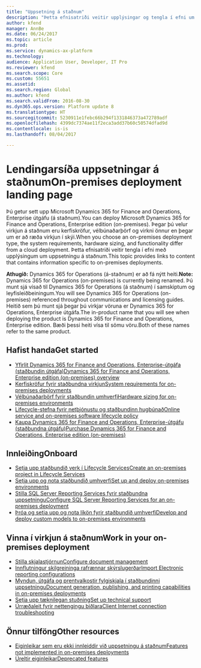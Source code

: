 ```yaml
---
title: "Uppsetning á staðnum"
description: "Þetta efnisatriði veitir upplýsingar og tengla í efni um uppsetningu á staðnum"
author: kfend
manager: AnnBe
ms.date: 06/24/2017
ms.topic: article
ms.prod: 
ms.service: dynamics-ax-platform
ms.technology: 
audience: Application User, Developer, IT Pro
ms.reviewer: kfend
ms.search.scope: Core
ms.custom: 55651
ms.assetid: 
ms.search.region: Global
ms.author: kfend
ms.search.validFrom: 2016-08-30
ms.dyn365.ops.version: Platform update 8
ms.translationtype: HT
ms.sourcegitcommit: 5230911e1febc66b294f1331846373a472789adf
ms.openlocfilehash: 4399dc7374ae11f2eca3add37b60c50574dfad9d
ms.contentlocale: is-is
ms.lasthandoff: 08/04/2017

---
```

# <a name="on-premises-deployment-landing-page"></a><span data-ttu-id="b8bfa-103">Lendingarsíða uppsetningar á staðnum</span><span class="sxs-lookup"><span data-stu-id="b8bfa-103">On-premises deployment landing page</span></span>

<span data-ttu-id="b8bfa-104">Þú getur sett upp Microsoft Dynamics 365 for Finance and Operations, Enterprise útgáfu (á staðnum).</span><span class="sxs-lookup"><span data-stu-id="b8bfa-104">You can deploy Microsoft Dynamics 365 for Finance and Operations, Enterprise edition (on-premises).</span></span> <span data-ttu-id="b8bfa-105">Þegar þú velur virkjun á staðnum eru kerfiskröfur, vélbúnaðarþörf og virkni önnur en þegar um er að ræða virkjun í skýi.</span><span class="sxs-lookup"><span data-stu-id="b8bfa-105">When you choose an on-premises deployment type, the system requirements, hardware sizing, and functionality differ from a cloud deployment.</span></span> <span data-ttu-id="b8bfa-106">Þetta efnisatriði veitir tengla í efni með upplýsingum um uppsetningu á staðnum.</span><span class="sxs-lookup"><span data-stu-id="b8bfa-106">This topic provides links to content that contains information specific to on-premises deployments.</span></span>

<span data-ttu-id="b8bfa-107">**Athugið:** Dynamics 365 for Operations (á-staðnum) er að fá nýtt heiti.</span><span class="sxs-lookup"><span data-stu-id="b8bfa-107">**Note:** Dynamics 365 for Operations (on-premises) is currently being renamed.</span></span> <span data-ttu-id="b8bfa-108">Þú munt sjá vísað til Dynamics 365 for Operations (á staðnum) í samskiptum og leyfisleiðbeiningum.</span><span class="sxs-lookup"><span data-stu-id="b8bfa-108">You will see Dynamics 365 for Operations (on-premises) referenced throughout communications and licensing guides.</span></span> <span data-ttu-id="b8bfa-109">Heitið sem þú munt sjá þegar þú virkjar vöruna er Dynamics 365 for Operations, Enterprise útgáfa.</span><span class="sxs-lookup"><span data-stu-id="b8bfa-109">The in-product name that you will see when deploying the product is Dynamics 365 for Finance and Operations, Enterprise edition.</span></span> <span data-ttu-id="b8bfa-110">Bæði þessi heiti vísa til sömu vöru.</span><span class="sxs-lookup"><span data-stu-id="b8bfa-110">Both of these names refer to the same product.</span></span>

## <a name="get-started"></a><span data-ttu-id="b8bfa-111">Hafist handa</span><span class="sxs-lookup"><span data-stu-id="b8bfa-111">Get started</span></span>
- [<span data-ttu-id="b8bfa-112">Yfirlit Dynamics 365 for Finance and Operations, Enterprise-útgáfa (staðbundin útgáfa)</span><span class="sxs-lookup"><span data-stu-id="b8bfa-112">Dynamics 365 for Finance and Operations, Enterprise edition (on-premises) overview</span></span>](on-premises-overview.md)
- [<span data-ttu-id="b8bfa-113">Kerfiskröfur fyrir staðbundna virkjun</span><span class="sxs-lookup"><span data-stu-id="b8bfa-113">System requirements for on-premises deployments</span></span>](../get-started/system-requirements-on-prem.md)
- [<span data-ttu-id="b8bfa-114">Vélbúnaðarþörf fyrir staðbundin umhverfi</span><span class="sxs-lookup"><span data-stu-id="b8bfa-114">Hardware sizing for on-premises environments</span></span>](../get-started/hardware-sizing-on-premises-environments.md)
- [<span data-ttu-id="b8bfa-115">Lifecycle-stefna fyrir netþjónustu og staðbundinn hugbúnað</span><span class="sxs-lookup"><span data-stu-id="b8bfa-115">Online service and on-premises software lifecycle policy</span></span>](../migration-upgrade/versions-update-policy.md)
- [<span data-ttu-id="b8bfa-116">Kaupa Dynamics 365 for Finance and Operations, Enterprise-útgáfu (staðbundna útgáfu)</span><span class="sxs-lookup"><span data-stu-id="b8bfa-116">Purchase Dynamics 365 for Finance and Operations, Enterprise edition (on-premises)</span></span>](../get-started/purchase-on-premises.md)

## <a name="onboard"></a><span data-ttu-id="b8bfa-117">Innleiðing</span><span class="sxs-lookup"><span data-stu-id="b8bfa-117">Onboard</span></span>
- [<span data-ttu-id="b8bfa-118">Setja upp staðbundið verk í Lifecycle Services</span><span class="sxs-lookup"><span data-stu-id="b8bfa-118">Create an on-premises project in Lifecycle Services</span></span>](../lifecycle-services/lbd-create-lcs-on-prem-project.md)
- [<span data-ttu-id="b8bfa-119">Setja upp og nota staðbundið umhverfi</span><span class="sxs-lookup"><span data-stu-id="b8bfa-119">Set up and deploy on-premises environments</span></span>](setup-deploy-on-premises-environments.md)
- [<span data-ttu-id="b8bfa-120">Stilla SQL Server Reporting Services fyrir staðbundna uppsetningu</span><span class="sxs-lookup"><span data-stu-id="b8bfa-120">Configure SQL Server Reporting Services for an on-premises deployment</span></span>](../analytics/configure-ssrs-on-premises.md)
- [<span data-ttu-id="b8bfa-121">Þróa og setja upp og nota líkön fyrir staðbundið umhverfi</span><span class="sxs-lookup"><span data-stu-id="b8bfa-121">Develop and deploy custom models to on-premises environments</span></span>](develop-deploy-custom-models-on-premises.md)

## <a name="work-in-your-on-premises-deployment"></a><span data-ttu-id="b8bfa-122">Vinna í virkjun á staðnum</span><span class="sxs-lookup"><span data-stu-id="b8bfa-122">Work in your on-premises deployment</span></span>
- [<span data-ttu-id="b8bfa-123">Stilla skjalastjórnun</span><span class="sxs-lookup"><span data-stu-id="b8bfa-123">Configure document management</span></span>](/dynamics365/unified-operations/fin-and-ops/organization-administration/configure-document-management)
- [<span data-ttu-id="b8bfa-124">Innflutningur skilgreininga rafrænnar skýrslugerðar</span><span class="sxs-lookup"><span data-stu-id="b8bfa-124">Import Electronic reporting configurations</span></span>](../analytics/electronic-reporting-import-ger-configurations.md)
- [<span data-ttu-id="b8bfa-125">Myndun, útgáfa og prentvalkostir fylgiskjala í staðbundinni uppsetningu</span><span class="sxs-lookup"><span data-stu-id="b8bfa-125">Document generation, publishing, and printing capabilities in on-premises deployments</span></span>](../analytics/printing-capabilities-on-premises.md)
- [<span data-ttu-id="b8bfa-126">Setja upp tæknilegan stuðning</span><span class="sxs-lookup"><span data-stu-id="b8bfa-126">Set up technical support</span></span>](../lifecycle-services/support-experience.md)
- [<span data-ttu-id="b8bfa-127">Úrræðaleit fyrir nettengingu biðlara</span><span class="sxs-lookup"><span data-stu-id="b8bfa-127">Client Internet connection troubleshooting</span></span>](../user-interface/client-disconnected.md)

## <a name="other-resources"></a><span data-ttu-id="b8bfa-128">Önnur tilföng</span><span class="sxs-lookup"><span data-stu-id="b8bfa-128">Other resources</span></span>
- [<span data-ttu-id="b8bfa-129">Eiginleikar sem eru ekki innleiddir við uppsetningu á staðnum</span><span class="sxs-lookup"><span data-stu-id="b8bfa-129">Features not implemented in on-premises deployments</span></span>](../get-started/features-not-implemented-on-prem.md)
- [<span data-ttu-id="b8bfa-130">Úreltir eiginleikar</span><span class="sxs-lookup"><span data-stu-id="b8bfa-130">Deprecated features</span></span>](../migration-upgrade/deprecated-features.md)
 

